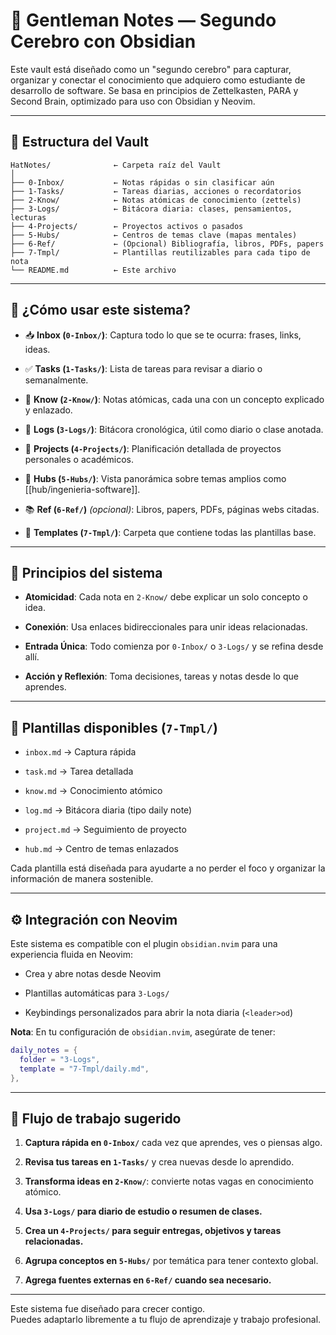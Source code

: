 # 🧠 Gentleman Notes — Segundo Cerebro con Obsidian

Este vault está diseñado como un "segundo cerebro" para capturar, organizar y conectar el conocimiento que adquiero como estudiante de desarrollo de software. Se basa en principios de Zettelkasten, PARA y Second Brain, optimizado para uso con Obsidian y Neovim.

---

## 📁 Estructura del Vault

```
HatNotes/              ← Carpeta raíz del Vault
│
├── 0-Inbox/           ← Notas rápidas o sin clasificar aún
├── 1-Tasks/           ← Tareas diarias, acciones o recordatorios
├── 2-Know/            ← Notas atómicas de conocimiento (zettels)
├── 3-Logs/            ← Bitácora diaria: clases, pensamientos, lecturas
├── 4-Projects/        ← Proyectos activos o pasados
├── 5-Hubs/            ← Centros de temas clave (mapas mentales)
├── 6-Ref/             ← (Opcional) Bibliografía, libros, PDFs, papers
├── 7-Tmpl/            ← Plantillas reutilizables para cada tipo de nota
└── README.md          ← Este archivo
```

---

## 🧠 ¿Cómo usar este sistema?

- 📥 **Inbox (`0-Inbox/`)**: Captura todo lo que se te ocurra: frases, links, ideas.
    
- ✅ **Tasks (`1-Tasks/`)**: Lista de tareas para revisar a diario o semanalmente.
    
- 🧠 **Know (`2-Know/`)**: Notas atómicas, cada una con un concepto explicado y enlazado.
    
- 📓 **Logs (`3-Logs/`)**: Bitácora cronológica, útil como diario o clase anotada.
    
- 🚀 **Projects (`4-Projects/`)**: Planificación detallada de proyectos personales o académicos.
    
- 🧭 **Hubs (`5-Hubs/`)**: Vista panorámica sobre temas amplios como [[hub/ingenieria-software]].
    
- 📚 **Ref (`6-Ref/`)** _(opcional)_: Libros, papers, PDFs, páginas webs citadas.
    
- 🧰 **Templates (`7-Tmpl/`)**: Carpeta que contiene todas las plantillas base.
    

---

## 🔑 Principios del sistema

- **Atomicidad**: Cada nota en `2-Know/` debe explicar un solo concepto o idea.
    
- **Conexión**: Usa enlaces bidireccionales para unir ideas relacionadas.
    
- **Entrada Única**: Todo comienza por `0-Inbox/` o `3-Logs/` y se refina desde allí.
    
- **Acción y Reflexión**: Toma decisiones, tareas y notas desde lo que aprendes.
    

---

## 📄 Plantillas disponibles (`7-Tmpl/`)

- `inbox.md` → Captura rápida
    
- `task.md` → Tarea detallada
    
- `know.md` → Conocimiento atómico
    
- `log.md` → Bitácora diaria (tipo daily note)
    
- `project.md` → Seguimiento de proyecto
    
- `hub.md` → Centro de temas enlazados
    

Cada plantilla está diseñada para ayudarte a no perder el foco y organizar la información de manera sostenible.

---

## ⚙️ Integración con Neovim

Este sistema es compatible con el plugin `obsidian.nvim` para una experiencia fluida en Neovim:

- Crea y abre notas desde Neovim
    
- Plantillas automáticas para `3-Logs/`
    
- Keybindings personalizados para abrir la nota diaria (`<leader>od`)
    

**Nota**: En tu configuración de `obsidian.nvim`, asegúrate de tener:

```lua
daily_notes = {
  folder = "3-Logs",
  template = "7-Tmpl/daily.md",
},
```

---

## 🚀 Flujo de trabajo sugerido

1. **Captura rápida en `0-Inbox/`** cada vez que aprendes, ves o piensas algo.
    
2. **Revisa tus tareas en `1-Tasks/`** y crea nuevas desde lo aprendido.
    
3. **Transforma ideas en `2-Know/`**: convierte notas vagas en conocimiento atómico.
    
4. **Usa `3-Logs/` para diario de estudio o resumen de clases.**
    
5. **Crea un `4-Projects/` para seguir entregas, objetivos y tareas relacionadas.**
    
6. **Agrupa conceptos en `5-Hubs/`** por temática para tener contexto global.
    
7. **Agrega fuentes externas en `6-Ref/` cuando sea necesario.**
    

---

Este sistema fue diseñado para crecer contigo.  
Puedes adaptarlo libremente a tu flujo de aprendizaje y trabajo profesional.